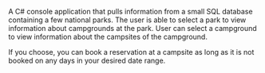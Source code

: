 A C# console application that pulls information from a small SQL database containing a few national parks. The user is able to select a park to view information about campgrounds at the park. User can select a campground to view information about the campsites of the campground.

If you choose, you can book a reservation at a campsite as long as it is not booked on any days in your desired date range.
